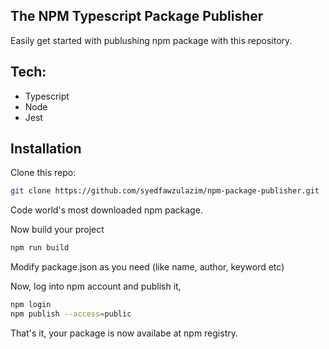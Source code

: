 
## The NPM Typescript Package Publisher


Easily get started with publushing npm package with this repository.

## Tech:
- Typescript
- Node
- Jest

## Installation

Clone this repo:
```sh
git clone https://github.com/syedfawzulazim/npm-package-publisher.git
```

Code world's most downloaded npm package.

Now build your project

```sh
npm run build
```

Modify package.json as you need (like name, author, keyword etc)

Now, log into npm account and publish it,
```sh
npm login
npm publish --access=public
```

That's it,  your package is now availabe at npm registry.
